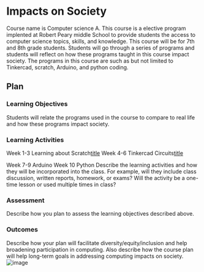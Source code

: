 # Impacts on Society
Course name is Computer science A. This course is a elective program implented at Robert Peary middle School to provide students the access to computer science topics, skills, and knowledge. This course will be for 7th and 8th grade students. Students will go through a series of programs and students will reflect on how these programs taught in this course impact society. The programs in this course are such as but not limited to Tinkercad, scratch, Arduino, and python coding.  

## Plan

### Learning Objectives
Students will relate the programs used in the course to compare to real life and how these programs impact society.

### Learning Activities
Week 1-3 Learning about Scratch[title](https://scratch.mit.edu)
Week 4-6 Tinkercad Circuits[title](https://www.tinkercad.com/things/fFl30RMLP3m-fantabulous-habbi-borwo/editel?tenant=circuits)

Week 7-9 Arduino
Week 10 Python 
Describe the learning activities and how they will be incorporated into the class. For example, will they include class discussion, written reports, homework, or exams? Will the activity be a one-time lesson or used multiple times in class?

### Assessment

Describe how you plan to assess the learning objectives described above.

### Outcomes

Describe how your plan will facilitate diversity/equity/inclusion and help broadening participation in computing. Also describe how the course plan will help long-term goals in addressing computing impacts on society.
![image](https://user-images.githubusercontent.com/94156814/168731945-e906516e-c09e-4e32-9842-31e9d6936738.png)
